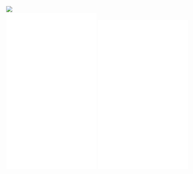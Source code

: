 <img src="https://camo.githubusercontent.com/3b7c592ede97b6138ffd4b1cc1541c2f3b11fd39/687474703a2f2f33312e6d656469612e74756d626c722e636f6d2f31376665613932306666333665663466356238373764353231366137616164392f74756d626c725f6d6f39786a65387a5a34317163626975666f315f313238302e676966" width="50%">


<div>
  <img src="https://github.com/leonardogonfiantini/leonardogonfiantini/blob/main/metrics1.svg" width="48%" />
  <img src="https://github.com/leonardogonfiantini/leonardogonfiantini/blob/main/metrics2.svg" width="48%" />
</div>
